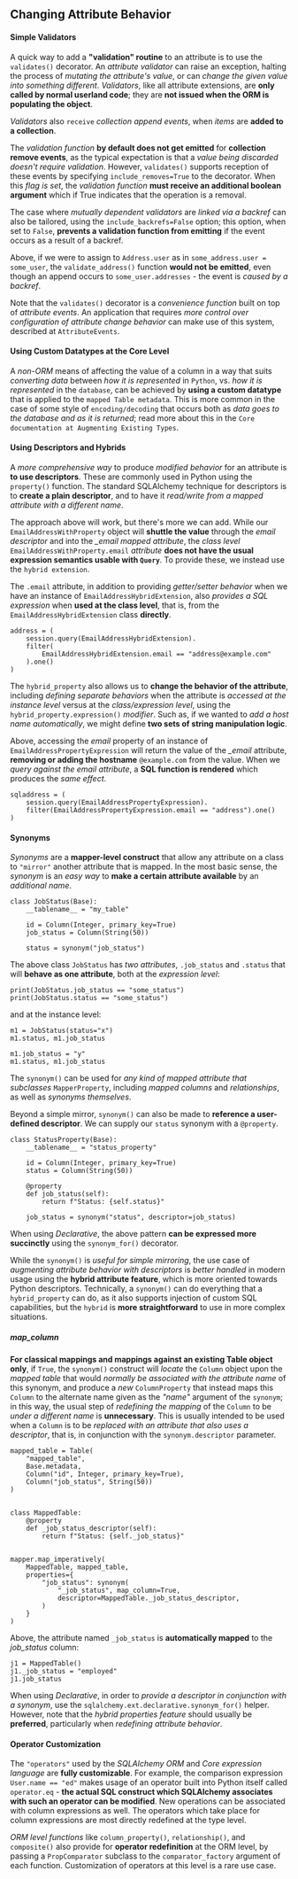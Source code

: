 ## Changing Attribute Behavior

#### Simple Validators

A quick way to add a __"validation" routine__ to an attribute is to use the `validates()` decorator. An _attribute validator_ can raise an exception, halting the process of _mutating the attribute's value_, or can _change the given value into something different_. _Validators_, like all attribute extensions, are __only called by normal userland code__; they are __not issued when the ORM is populating the object__.

_Validators_ also `receive` _collection append events_, when _items_ are __added to a collection__.

The _validation function_ __by default does not get emitted__ for __collection remove events__, as the typical expectation is that a _value being discarded doesn't require validation_. However, `validates()` supports reception of these events by specifying `include_removes=True` to the decorator. When this _flag is set_, the _validation function_ __must receive an additional boolean argument__ which if True indicates that the operation is a removal.

The case where _mutually dependent validators_ are _linked via a backref_ can also be tailored, using the `include_backrefs=False` option; this option, when set to `False`, __prevents a validation function from emitting__ if the event occurs as a result of a backref.

Above, if we were to assign to `Address.user` as in `some_address.user = some_user`, the `validate_address()` function __would not be emitted__, even though an append occurs to `some_user.addresses` - the event is _caused by a backref_.

Note that the `validates()` decorator is a _convenience function_ built on top of _attribute events_. An application that requires _more control over configuration of attribute change behavior_ can make use of this system, described at `AttributeEvents`.


#### Using Custom Datatypes at the Core Level

A _non-ORM_ means of affecting the value of a column in a way that suits _converting data_ between _how it is represented_ in `Python`, vs. _how it is represented_ in the `database`, can be achieved by __using a custom datatype__ that is applied to the `mapped Table metadata`. This is more common in the case of some style of `encoding/decoding` that occurs both as _data goes to the database and as it is returned_; read more about this in the `Core documentation at Augmenting Existing Types`.


#### Using Descriptors and Hybrids

A _more comprehensive way_ to produce _modified behavior_ for an attribute is __to use descriptors__. These are commonly used in Python using the `property()` function. The standard SQLAlchemy technique for descriptors is to __create a plain descriptor__, and to have it _read/write from a mapped attribute with a different name_.

The approach above will work, but there's more we can add. While our `EmailAddressWithProperty` object will __shuttle the value__ through the _email descriptor_ and into the *_email mapped attribute*, the _class level_ `EmailAddressWithProperty.email` _attribute_ __does not have the usual expression semantics usable with `Query`__. To provide these, we instead use the `hybrid extension`.

The `.email` attribute, in addition to providing _getter/setter behavior_ when we have an instance of `EmailAddressHybridExtension`, also _provides a SQL expression_ when __used at the class level__, that is, from the `EmailAddressHybridExtension` class __directly__.

```
address = (
    session.query(EmailAddressHybridExtension).
    filter(
        EmailAddressHybridExtension.email == "address@example.com"
    ).one()
)
```

The `hybrid_property` also allows us to __change the behavior of the attribute__, including _defining separate behaviors_ when the attribute is _accessed at the instance level_ versus at the _class/expression level_, using the `hybrid_property.expression()` _modifier_. Such as, if we wanted to _add a host name automatically_, we might define __two sets of string manipulation logic__.

Above, accessing the _email_ property of an instance of `EmailAddressPropertyExpression` will return the value of the *_email* attribute, __removing or adding the hostname__ `@example.com` from the value. When we _query against the email attribute_, a __SQL function is rendered__ which produces the _same effect_.

```
sqladdress = (
    session.query(EmailAddressPropertyExpression).
    filter(EmailAddressPropertyExpression.email == "address").one()
)
```


#### Synonyms

_Synonyms_ are a __mapper-level construct__ that allow any attribute on a class to `"mirror"` another attribute that is mapped. In the most basic sense, the _synonym_ is an _easy way_ to __make a certain attribute available__ by an _additional name_.

```
class JobStatus(Base):
    __tablename__ = "my_table"
    
    id = Column(Integer, primary_key=True)
    job_status = Column(String(50))
    
    status = synonym("job_status")
```

The above class `JobStatus` has _two attributes_, `.job_status` and `.status` that will __behave as one attribute__, both at the _expression level_:

```
print(JobStatus.job_status == "some_status")
print(JobStatus.status == "some_status")
```

and at the instance level:

```
m1 = JobStatus(status="x")
m1.status, m1.job_status

m1.job_status = "y"
m1.status, m1.job_status
```

The `synonym()` can be used for _any kind of mapped attribute that subclasses_ `MapperProperty`, including _mapped columns_ and _relationships_, as well as _synonyms themselves_.

Beyond a simple mirror, `synonym()` can also be made to __reference a user-defined descriptor__. We can supply our `status` synonym with a `@property`.

```
class StatusProperty(Base):
    __tablename__ = "status_property"
    
    id = Column(Integer, primary_key=True)
    status = Column(String(50))
    
    @property
    def job_status(self):
        return f"Status: {self.status}"
    
    job_status = synonym("status", descriptor=job_status)
```

When using _Declarative_, the above pattern __can be expressed more succinctly__ using the `synonym_for()` decorator.

While the `synonym()` is _useful for simple mirroring_, the use case of _augmenting attribute behavior with descriptors_ is _better handled_ in modern usage using the __hybrid attribute feature__, which is more oriented towards Python descriptors. Technically, a `synonym()` can do everything that a `hybrid_property` can do, as it also supports injection of custom SQL capabilities, but the `hybrid` is __more straightforward__ to use in more complex situations.


##### map_column

__For classical mappings and mappings against an existing Table object only__, if `True`, the `synonym()` construct will _locate_ the `Column` object upon the _mapped table_ that would _normally be associated with the attribute name_ of this synonym, and produce a _new_ `ColumnProperty` that instead maps this `Column` to the alternate name given as the _"name"_ argument of the `synonym`; in this way, the usual step of _redefining the mapping_ of the `Column` to be _under a different name_ is __unnecessary__. This is usually intended to be used when a `Column` is to be _replaced with an attribute that also uses a descriptor_, that is, in conjunction with the `synonym.descriptor` parameter.

```
mapped_table = Table(
    "mapped_table",
    Base.metadata,
    Column("id", Integer, primary_key=True),
    Column("job_status", String(50))
)


class MappedTable:
    @property
    def _job_status_descriptor(self):
        return f"Status: {self._job_status}"


mapper.map_imperatively(
    MappedTable, mapped_table,
    properties={
        "job_status": synonym(
            "_job_status", map_column=True,
            descriptor=MappedTable._job_status_descriptor,
        )
    }
)
```

Above, the attribute named `_job_status` is __automatically mapped__ to the *job_status* column:

```
j1 = MappedTable()
j1._job_status = "employed"
j1.job_status
```

When using _Declarative_, in order to _provide a descriptor in conjunction with a synonym_, use the `sqlalchemy.ext.declarative.synonym_for()` helper. However, note that the _hybrid properties feature_ should usually be __preferred__, particularly when _redefining attribute behavior_.


#### Operator Customization

The `"operators"` used by the _SQLAlchemy ORM_ and _Core expression language_ are __fully customizable__. For example, the comparison expression `User.name == "ed"` makes usage of an operator built into Python itself called `operator.eq` - __the actual SQL construct which SQLAlchemy associates with such an operator can be modified__. New operations can be associated with column expressions as well. The operators which take place for column expressions are most directly redefined at the type level.

_ORM level functions_ like `column_property()`, `relationship()`, and `composite()` also provide for __operator redefinition__ at the ORM level, by passing a `PropComparator` subclass to the `comparator_factory` argument of each function. Customization of operators at this level is a rare use case.
